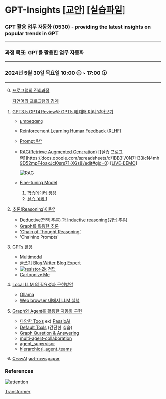 # GPT-Insights [[교안]](https://drive.google.com/file/d/1I5PSPJ9VUdLj0qihIut6ziuSAAgqEi_p/view?usp=sharing)  [[실습파일]](https://docs.google.com/spreadsheets/d/1BB3IV0N7H33icN4mh9D52mpF4oaxJcI0srs71-XGs8I/edit?usp=sharing)

### GPT 활용 업무 자동화 (0530) - providing the latest insights on popular trends in GPT
-----

### 과정 목표: GPT를 활용한 업무 자동화

-----

### 2024년 5월 30일 목요일 10:00 🕤 ~ 17:00 🕜

-----
0. [프로그램의 진화과정](https://github.com/JSJeong-me/GPT-Insights/blob/main/images/Program-1.png)

   [자연어와 프로그램의 경계](https://github.com/JSJeong-me/GPT-Insights/blob/main/images/Program-2.png)

2. [GPT3.5 GPT4 Review와 GPT5 에 대해 미리 알아보기](https://drive.google.com/file/d/18dVgDszcWE5TkBf-arUrZsWS7WIXlbRc/view?usp=sharing)

   - [Embedding](https://platform.openai.com/tokenizer)
   - [Reinforcement Learning Human Feedback (RLHF)](https://drive.google.com/file/d/1lUynjlMYPFcxT2NSSh-44V28Vxvx52vN/view?usp=sharing)
   - [Prompt 란?](https://platform.openai.com/docs/examples)
   - [RAG(Retrieve Augmented Generation)](https://drive.google.com/file/d/1Bm4cYqmvLNe_bFzm6B3FUgBXaoP5ARbl/view) [[실습 프로그램]]https://docs.google.com/spreadsheets/d/1BB3IV0N7H33icN4mh9D52mpF4oaxJcI0srs71-XGs8I/edit#gid=0)   [[LIVE-DEMO](http://3.36.196.66:8501)]

     ![RAG](https://github.com/JSJeong-me/ProDiscovery2LLM/assets/54794815/b06f1ae9-cd23-46ab-b734-2c332541adca)

   - [Fine-tuning Model](https://drive.google.com/file/d/1KQ4TgmXeb5-bIY_rXCKPMEdT_YRmnlYf/view?usp=sharing)
     
     1) [학습데이터 생성](https://docs.google.com/spreadsheets/d/1sJ4X03A_DrBCC24zp_sqiQW17qhVoiOQVr5ScEmhfEo/edit#gid=5293024)
     2) [실습 예제 1](https://github.com/JSJeong-me/GPT-Finetuning/blob/main/51-LangChain-ChatBot.ipynb)

3. [추론(Reasoning)이란?](https://github.com/JSJeong-me/GPT-Graph/blob/main/Reasoning.md)

   - [Deductive(연역 추론) 과 Inductive reasoning(귀납 추론)](https://drive.google.com/file/d/122eW8CoR1a-gajicLMRpYaJGa_XOGNje/view?usp=sharing)
   - [Graph를 활용한 추론](https://neo4j.com/generativeai/)
   - ['Chain of Thought Reasoning'](https://docs.google.com/spreadsheets/d/1EVpv4AAehEdlitsoAdzzXn074SCUl9tGll1B80kCSZw/edit#gid=466944589)
   - ['Chaining Prompts'](https://docs.google.com/spreadsheets/d/1EVpv4AAehEdlitsoAdzzXn074SCUl9tGll1B80kCSZw/edit#gid=466944589)

4. [GPTs 활용](https://chat.openai.com/gpts)

   - [Multimodal](https://drive.google.com/file/d/1yY0ViA4hrq6V8UyMT9ZVQ-ydHzu2AVzY/view?usp=sharing)
   - [글쓰기](https://docs.google.com/spreadsheets/d/1HpKXHq0X0m5rSX-rBfIiyTrVEpbMIzwRZv9ki8JDxYc/edit#gid=12358067)  [Blog Writer](https://chat.openai.com/g/g-PAFR1uSJk-blog-writer)  [Blog Expert](https://chat.openai.com/g/g-PWizFQk8C-blog-expert)
   - [![resistor-2k](https://github.com/JSJeong-me/GPT-Insights/assets/54794815/81f87f77-a1ae-470e-b70b-0a621ab0950a)](https://github.com/JSJeong-me/GPT-Insights/blob/main/images/resistor-2k.png) [정답](https://jeong5431.tistory.com/entry/%EC%A0%80%ED%95%AD-%EC%83%89%EB%9D%A0-%EC%9D%BD%EB%8A%94-%EB%B0%A9%EB%B2%95)
   - [Cartoonize Me](https://chat.openai.com/g/g-X2Cy0Tv71-cartoonize-me-image-to-cartoon)


5. [Local LLM 의 필요성과 구현방안](https://drive.google.com/file/d/1bGLnr_m0CP7sDhip3cEgjpCmfYa_Injf/view?usp=sharing)

   - [Ollama](https://ollama.ai/library?sort=popular)
   - [Web browser 내에서 LLM 실행](https://drive.google.com/file/d/1f0iEYzn7YdUM_aqVWl1VnVYo4DdQebTB/view?usp=sharing)


6. [Graph와 Agent를 활용한 자동화 구현](https://github.com/JSJeong-me/GPT-Agent)

   - [다양한 Tools](https://python.langchain.com/v0.1/docs/integrations/tools/)  ex) [PassioAI](https://www.passio.ai/)
   - [Default Tools](https://python.langchain.com/v0.1/docs/modules/tools/) (간단한 실습)
   - [Graph Question & Answering](https://github.com/JSJeong-me/GPT-Graph/blob/main/01-Graph-Question.ipynb)
   - [multi-agent-collaboration](https://github.com/JSJeong-me/GPT-Agent/blob/main/20-multi-agent-collaboration.ipynb)
   - [agent_supervisor](https://github.com/JSJeong-me/GPT-Agent/blob/main/21-agent_supervisor.ipynb)
   - [hierarchical_agent_teams](https://github.com/JSJeong-me/GPT-Agent/blob/main/22-hierarchical_agent_teams.ipynb)

7. [CrewAI](https://github.com/joaomdmoura/crewai?tab=readme-ov-file)   [gpt-newspaper](https://github.com/assafelovic/gpt-newspaper/tree/master)


### References

![attention](https://github.com/JSJeong-me/ProDiscovery2LLM/assets/54794815/200e4d8e-be5c-47fd-b04a-4723d15bd3aa)


[Transformer](https://machinelearningmastery.com/how-to-implement-scaled-dot-product-attention-from-scratch-in-tensorflow-and-keras/)
